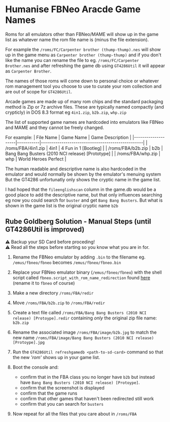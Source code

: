 # Humanise FBNeo Aracde Game Names

Roms for all emulators other than FBNeo/MAME will show up in the game list as whatever name the rom file name is (minus the file extension).

For example the ```/roms/FC/Carpenter brother (thump-thump).nes``` will show up in the game menu as ```Carpenter brother (thump-thump)``` and if you don't like the name you can rename the file to eg. ```/roms/FC/Carpenter Brother.nes``` and after refreshing the game db using ```GT4286Util``` it will appear as ```Carpenter Brother```.

The names of those roms will come down to personal choice or whatever rom management tool you choose to use to curate your rom collection and are out of scope for ```GT4286Util```.

Arcade games are made up of many rom chips and the standard packaging method is Zip or 7z archive files. These are typically named compactly (and crypticly) in DOS 8.3 format eg ```4in1.zip```, ```b2b.zip```, ```whp.zip```

The list of supported game names are hardcoded into emulators like FBNeo and MAME and they cannot be freely changed.

For example:
|     File Name      | Game Name |                 Game Description                 |
|--------------------|-----------|--------------------------------------------------|
| /roms/FBA/4in1.zip | 4in1      | 4 Fun in 1 [Bootleg]                             |
| /roms/FBA/b2b.zip  | b2b       | Bang Bang Busters (2010 NCI release) [Prototype] |
| /roms/FBA/whp.zip  | whp       | World Heroes Perfect                             |

The human readable and descriptive name is also hardcoded in the emulator and would normally be shown by the emulator's menuing system 
But the GT4286 unfortunatly only shows the cryptic name in the game list.

I had hoped that the ```fileenglishscan``` column in the game.db would be a good place to add the descriptive name, but that only influences searching eg now you could search for ```buster``` and get ```Bang Bang Busters```. But what is shown in the game list is the original cryptic name ```b2b```

## Rube Goldberg Solution - Manual Steps (until GT4286Util is improved)
⚠️ Backup your SD Card before proceding!  
⚠️ Read all the steps before starting so you know what you are in for.  

1. Rename the FBNeo emulator by adding ```.bin``` to the filename eg. ```/emus/fbneo/fbneo``` becomes ```/emus/fbneo/fbneo.bin```

2. Replace your FBNeo emulator binary (```/emus/fbneo/fbneo```) with the shell script called ```fbneo.script_with_rom_name_redirection``` found [here](./sdcard_tweaks/emus/fbneo) (rename it to ```fbneo``` of course)

1. Make a new directory ```/roms/FBA/redir```

2. Move ```/roms/FBA/b2b.zip``` to ```/roms/FBA/redir```

3. Create a text file called ```/roms/FBA/Bang Bang Busters (2010 NCI release) [Protoype].redir``` containing *only* the original zip file name:
    ```b2b.zip```

4. Rename the associated image ```/roms/FBA/image/b2b.jpg``` to match the new name ```/roms/FBA/image/Bang Bang Busters (2010 NCI release) [Protoype].jpg```

5. Run the ```GT4286Util refreshgamedb <path-to-sd-card>``` command so that the new _'rom'_ shows up in your game list.

6. Boot the console and:
    - confirm that in the FBA class you no longer have ```b2b``` but instead have ```Bang Bang Busters (2010 NCI release) [Protoype]```.
    - confirm that the screenshot is displayed
    - confirm that the game runs
    - confirm that other games that haven't been redirected still work
    - confirm that you can search for ```busters```

7. Now repeat for all the files that you care about in ```/roms/FBA```